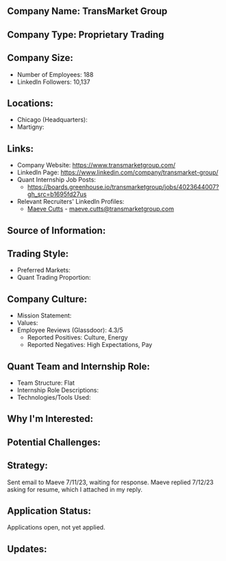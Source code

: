 ## Company Name: TransMarket Group

## Company Type: Proprietary Trading

## Company Size:
- Number of Employees: 188
- LinkedIn Followers: 10,137

## Locations:
- Chicago (Headquarters): 
- Martigny: 

## Links:
- Company Website: https://www.transmarketgroup.com/
- LinkedIn Page: https://www.linkedin.com/company/transmarket-group/
- Quant Internship Job Posts: 
  - https://boards.greenhouse.io/transmarketgroup/jobs/4023644007?gh_src=b1695fd27us
- Relevant Recruiters' LinkedIn Profiles: 
  - [Maeve Cutts](https://www.linkedin.com/in/maevecutts/) - maeve.cutts@transmarketgroup.com

## Source of Information:

## Trading Style:
- Preferred Markets: 
- Quant Trading Proportion: 

## Company Culture:
- Mission Statement: 
- Values: 
- Employee Reviews (Glassdoor): 4.3/5
  - Reported Positives: Culture, Energy
  - Reported Negatives: High Expectations, Pay

## Quant Team and Internship Role:
- Team Structure: Flat
- Internship Role Descriptions: 
- Technologies/Tools Used: 

## Why I'm Interested:

## Potential Challenges: 

## Strategy:
Sent email to Maeve 7/11/23, waiting for response.
Maeve replied 7/12/23 asking for resume, which I attached in my reply.

## Application Status:
Applications open, not yet applied.

## Updates:
